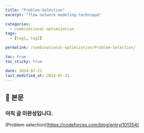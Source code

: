 ```yaml
---
title: "Problem-Selection"
excerpt: "flow network modeling technique"

categories:
  - combinational-optimization
tags:
  - [tag1, tag2]

permalink: /combinational-optimization/Problem-Selection/

toc: true
toc_sticky: true

date: 2024-07-21
last_modified_at: 2024-07-21
---
```


## 🦥 본문

### 아직 글 미완성입니다. 

(Problem selection)[https://codeforces.com/blog/entry/101354]




